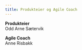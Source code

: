 ```yaml
---
title: Produkteier og Agile Coach
---
```


**Produkteier**  
Odd Arne Sætervik

**Agile Coach**  
Anne Risbakk

